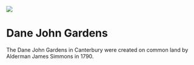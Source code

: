<a href="https://juncture-digital.org"><img src="https://gitcdn.link/repo/jstor-labs/juncture/main/images/ve-button.png"></a>

<param ve-config header="header" main="now-and-then">

<param ve-compare url="https://stor.artstor.org/stor/04dc1444-cdd0-445b-8041-b2dd02ed0f58" label="Dane John Gardens, Canterbury (2021)" attribution="Calum Elliot and Emma Molford">
<param ve-compare url="https://stor.artstor.org/stor/3cb447d3-c9cf-47a9-aac5-f019f2f745aa" label="Dane John Gardens, Canterbury - 1905 or earlier">

# Dane John Gardens

The Dane John Gardens in Canterbury were created on common land by Alderman James Simmons in 1790.
